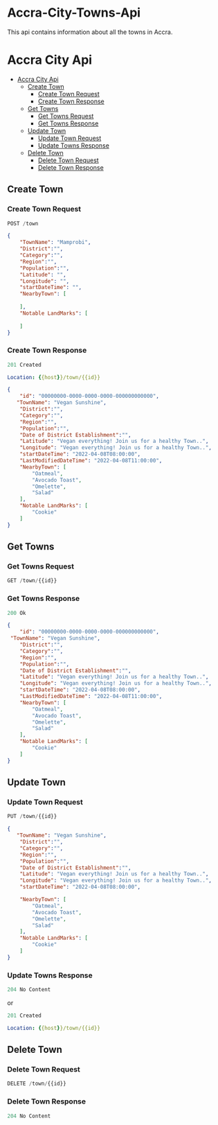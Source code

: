# Accra-City-Towns-Api
This api contains information about all the towns in Accra.
# Accra City Api

- [Accra City Api](#accra-city-api)
  - [Create Town](#create-town)
    - [Create Town Request](#create-town-request)
    - [Create Town Response](#create-town-response)
  - [Get Towns](#get-towns)
    - [Get Towns Request](#get-towns-request)
    - [Get Towns Response](#get-towns-response)
  - [Update Town](#update-town)
    - [Update Town Request](#update-town-request)
    - [Update Towns Response](#update-towns-response)
  - [Delete Town](#delete-town)
    - [Delete Town Request](#delete-town-request)
    - [Delete Town Response](#delete-town-response)

## Create Town

### Create Town Request

```js
POST /town
```

```json
{
    "TownName": "Mamprobi",
    "District":"",
    "Category":"",
    "Region":"",
    "Population":"",
    "Latitude": "",
    "Longitude": "",
    "startDateTime": "",
    "NearbyTown": [
        
    ],
    "Notable LandMarks": [
      
    ]
}
```

### Create Town Response

```js
201 Created
```

```yml
Location: {{host}}/town/{{id}}
```

```json
{
    "id": "00000000-0000-0000-0000-000000000000",
   "TownName": "Vegan Sunshine",
    "District":"",
    "Category":"",
    "Region":"",
    "Population":"",
    "Date of District Establishment":"",
    "Latitude": "Vegan everything! Join us for a healthy Town..",
    "Longitude": "Vegan everything! Join us for a healthy Town..",
    "startDateTime": "2022-04-08T08:00:00",
    "LastModifiedDateTime": "2022-04-08T11:00:00",
    "NearbyTown": [
        "Oatmeal",
        "Avocado Toast",
        "Omelette",
        "Salad"
    ],
    "Notable LandMarks": [
        "Cookie"
    ]
}
```

## Get Towns

### Get Towns Request

```js
GET /town/{{id}}
```

### Get Towns Response

```js
200 Ok
```

```json
{
    "id": "00000000-0000-0000-0000-000000000000",
 "TownName": "Vegan Sunshine",
    "District":"",
    "Category":"",
    "Region":"",
    "Population":"",
    "Date of District Establishment":"",
    "Latitude": "Vegan everything! Join us for a healthy Town..",
    "Longitude": "Vegan everything! Join us for a healthy Town..",
    "startDateTime": "2022-04-08T08:00:00",
    "LastModifiedDateTime": "2022-04-08T11:00:00",
    "NearbyTown": [
        "Oatmeal",
        "Avocado Toast",
        "Omelette",
        "Salad"
    ],
    "Notable LandMarks": [
        "Cookie"
    ]
}
```

## Update Town

### Update Town Request

```js
PUT /town/{{id}}
```

```json
{
   "TownName": "Vegan Sunshine",
    "District":"",
    "Category":"",
    "Region":"",
    "Population":"",
    "Date of District Establishment":"",
    "Latitude": "Vegan everything! Join us for a healthy Town..",
    "Longitude": "Vegan everything! Join us for a healthy Town..",
    "startDateTime": "2022-04-08T08:00:00",

    "NearbyTown": [
        "Oatmeal",
        "Avocado Toast",
        "Omelette",
        "Salad"
    ],
    "Notable LandMarks": [
        "Cookie"
    ]
}
```

### Update Towns Response

```js
204 No Content
```

or

```js
201 Created
```

```yml
Location: {{host}}/town/{{id}}
```

## Delete Town

### Delete Town Request

```js
DELETE /town/{{id}}
```

### Delete Town Response

```js
204 No Content
```
